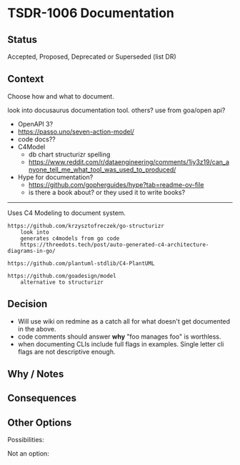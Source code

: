 # TSDR-1006 Documentation  

## Status

Accepted, Proposed, Deprecated or Superseded (list DR)

## Context

Choose how and what to document.

look into docusaurus
	documentation tool. others? use from goa/open api?

- OpenAPI 3?
- https://passo.uno/seven-action-model/
- code docs??
- C4Model
  - db chart structurizr spelling
  - https://www.reddit.com/r/dataengineering/comments/1iy3z19/can_anyone_tell_me_what_tool_was_used_to_produced/
- Hype for documentation?
  - https://github.com/gopherguides/hype?tab=readme-ov-file
  - is there a book about? or they used it to write books?

------------

Uses C4 Modeling to document system. 

	
	https://github.com/krzysztofreczek/go-structurizr
		look into
		generates c4models from go code
		https://threedots.tech/post/auto-generated-c4-architecture-diagrams-in-go/
		
	https://github.com/plantuml-stdlib/C4-PlantUML
		
	https://github.com/goadesign/model
		alternative to structurizr


## Decision

- Will use wiki on redmine as a catch all for what doesn't get documented in the above.
- code comments should answer **why** "foo manages foo" is worthless.
- when documenting CLIs include full flags in examples. Single letter cli flags are not descriptive enough.

## Why / Notes



## Consequences



## Other Options

Possibilities:

Not an option:

